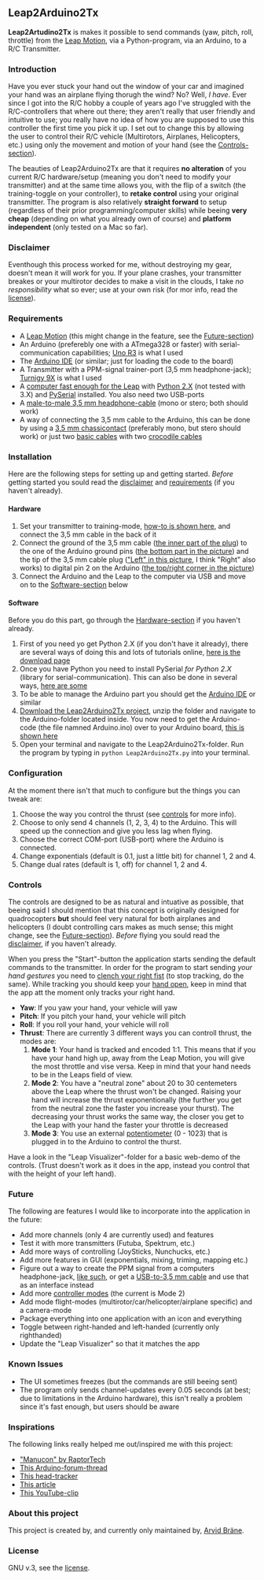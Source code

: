 ## Leap2Arduino2Tx
**Leap2Artudino2Tx** is makes it possible to send commands (yaw, pitch, roll, throttle) from the [Leap Motion](https://www.leapmotion.com/), via a Python-program, via an Arduino, to a R/C Transmitter. 


### Introduction
Have you ever stuck your hand out the window of your car and imagined your hand was an airplane flying thorugh the wind? No? Well, *I have*. Ever since I got into the R/C hobby a couple of years ago I've struggled with the R/C-controllers that where out there; they aren't really that user friendly and intuitive to use; you really have no idea of how you are supposed to use this controller the first time you pick it up. I set out to change this by allowing the user to control their R/C vehicle (Multirotors, Airplanes, Helicopters, etc.) using only the movement and motion of your hand (see the [Controls-section](#controls)). 

The beauties of Leap2Arduino2Tx are that it requires **no alteration** of you current R/C hardware/setup (meaning you don't need to modify your transmitter) and at the same time allows you, with the flip of a switch (the training-toggle on your controller), to **retake control** using your original transmitter. The program is also relatively **straight forward** to setup (regardless of their prior programming/computer skills) while beeing **very cheap** (depending on what you already own of course) and **platform independent** (only tested on a Mac so far).


### Disclaimer
Eventhough this process worked for me, without destroying my gear, doesn't mean it will work for you. If your plane crashes, your transmitter breakes or your multirotor decides to make a visit in the clouds, I take *no responsibility* what so ever; use at your own risk (for mor info, read the [license](https://github.com/Kodagrux/Leap2Arduino2Tx/blob/master/LICENSE.txt)).


### Requirements
* A [Leap Motion](https://www.leapmotion.com/) (this might change in the feature, see the [Future-section](#future))
* An Arduino (preferebly one with a ATmega328 or faster) with serial-communication capabilities; [Uno R3](http://www.arduino.cc/en/Main/ArduinoBoardUno) is what I used
* The [Arduino IDE](http://www.arduino.cc/en/main/Software) (or similar; just for loading the code to the board)
* A Transmitter with a PPM-signal trainer-port (3,5 mm headphone-jack); [Turnigy 9X](http://www.hobbyking.com/hobbyking/store/__8992__Turnigy_9X_9Ch_Transmitter_w_Module_8ch_Receiver_Mode_2_v2_Firmware_.html) is what I used
* A [computer fast enough for the Leap](https://support.leapmotion.com/entries/39315178-What-are-the-system-requirements-) with [Python 2.X](https://www.python.org/downloads/) (not tested with 3.X) and [PySerial](https://pypi.python.org/pypi/pyserial) installed. You also need two USB-ports
* A [male-to-male 3,5 mm headphone-cable](https://cdn.shopify.com/s/files/1/0094/2742/products/3-55_aux_1024x1024.jpg?v=1322417365) (mono or stero; both should work)
* A way of connecting the 3,5 mm cable to the Arduino, this can be done by using a [3,5 mm chassicontact](http://www.kjell.com/image/Product_130399735477928341/full/1) (preferably mono, but stero should work) or just two [basic cables](http://www.sweetpeas.se/img/p/165-378-thickbox.jpg) with two [crocodile cables](http://ecx.images-amazon.com/images/I/41rwSISTWzL._SX355_.jpg)


### Installation
Here are the following steps for setting up and getting started. *Before* getting started you sould read the [disclaimer](#disclaimer) and [requirements](#requirements) (if you haven't already).


#### Hardware
1. Set your transmitter to training-mode, [how-to is shown here](https://www.youtube.com/watch?v=G_YuBu1E8iI), and connect the 3,5 mm cable in the back of it
2. Connect the ground of the 3,5 mm cable ([the inner part of the plug](http://www.talkandroid.com/wp-content/uploads/2010/06/pinout-audio1.png?3995d3)) to the one of the Arduino ground pins ([the bottom part in the picture](http://thietbichetao.com/wp-content/uploads/2014/03/arduino_uno_R3_pinout.jpg)) and the tip of the 3,5 mm cable plug (["Left" in this picture](http://www.talkandroid.com/wp-content/uploads/2010/06/pinout-audio1.png?3995d3), I think "Right" also works) to digital pin 2 on the Arduino ([the top/right corner in the picture](http://thietbichetao.com/wp-content/uploads/2014/03/arduino_uno_R3_pinout.jpg))
3. Connect the Arduino and the Leap to the computer via USB and move on to the [Software-section](#software) below


#### Software
Before you do this part, go through the [Hardware-section](#hardware) if you haven't already.

1. First of you need yo get Python 2.X (if you don't have it already), there are several ways of doing this and lots of tutorials online, [here is the download page](https://www.python.org/downloads/)
2. Once you have Python you need to install PySerial *for Python 2.X* (library for serial-communication). This can also be done in several ways, [here are some](http://pyserial.sourceforge.net/pyserial.html#installation)
3. To be able to manage the Arduino part you should get the [Arduino IDE](http://www.arduino.cc/en/main/Software) or similar
4. [Download the Leap2Arduino2Tx project](https://github.com/Kodagrux/Leap2Arduino2Tx/archive/master.zip), unzip the folder and navigate to the Arduino-folder located inside. You now need to get the Arduino-code (the file namned Arduino.ino) over to your Arduino board, [this is shown here](https://www.youtube.com/watch?v=kLd_JyvKV4Y)
5. Open your terminal and navigate to the Leap2Arduino2Tx-folder. Run the program by typing in `python Leap2Arduino2Tx.py` into your terminal. 


### Configuration
At the moment there isn't that much to configure but the things you can tweak are:

1. Choose the way you control the thrust (see [controls](#controls) for more info).
2. Choose to only send 4 channels (1, 2, 3, 4) to the Arduino. This will speed up the connection and give you less lag when flying.
3. Choose the correct COM-port (USB-port) where the Arduino is connected.
4. Change exponentials (default is 0.1, just a little bit) for channel 1, 2 and 4.
5. Change dual rates (default is 1, off) for channel 1, 2 and 4.


### Controls
The controls are designed to be as natural and intuative as possible, that beeing said I should mention that this concept is originally designed for quadrocopters **but** should feel very natural for both airplanes and helicopters (I doubt controlling cars makes as much sense; this might change, see the [Future-section](#future)). *Before* flying you sould read the [disclaimer](#disclaimer), if you haven't already.

When you press the "Start"-button the application starts sending the default commands to the transmitter. In order for the program to start sending *your hand gestures* you need to [clench your right fist](http://static.ddmcdn.com/gif/blogs/6a00d8341bf67c53ef0134885141e4970c-500wi.jpg) (to stop tracking, do the same). While tracking you should keep your [hand open](http://www.corbisimages.com/images/Corbis-42-23884189.jpg?size=67&uid=629fc857-b72f-488b-9eec-382be22cbfbf), keep in mind that the app att the moment only tracks your right hand.

* **Yaw**: If you yaw your hand, your vehicle will yaw 
* **Pitch**: If you pitch your hand, your vehicle will pitch
* **Roll**: If you roll your hand, your vehicle will roll
* **Thrust**: There are currently 3 different ways you can controll thrust, the modes are:
	1. **Mode 1**: Your hand is tracked and encoded 1:1. This means that if you have your hand high up, away from the Leap Motion, you will give the most throttle and vise versa. Keep in mind that your hand needs to be in the Leaps field of view.
	2. **Mode 2**: You have a "neutral zone" about 20 to 30 centemeters above the Leap where the thrust won't be changed. Raising your hand will increase the thrust exponentionally (the further you get from the neutral zone the faster you increase your thurst). The decreasing your thrust works the same way, the closer you get to the Leap with your hand the faster your throttle is decreased
	3. **Mode 3**: You use an external [potentiometer](http://en.wikipedia.org/wiki/Potentiometer) (0 - 1023) that is plugged in to the Arduino to control the thurst.

Have a look in the "Leap Visualizer"-folder for a basic web-demo of the controls. (Trust doesn't work as it does in the app, instead you control that with the height of your left hand).


### Future 
The following are features I would like to incorporate into the application in the future:

* Add more channels (only 4 are currently used) and features
* Test it with more transmitters (Futuba, Spektrum, etc.)
* Add more ways of controlling (JoySticks, Nunchucks, etc.)
* Add more features in GUI (exponentials, mixing, triming, mapping etc.)
* Figure out a way to create the PPM signal from a computers headphone-jack, [like such](https://github.com/kangsterizer/Audio_PPM_Linux), or get a [USB-to-3,5 mm cable](http://www.hobbyking.com/hobbyking/store/__24348__USB_Simulator_Lead_for_Turnigy_GTX3_Transmitter_VRC_Sim_Compatible.html) and use that as an interface instead
* Add more [controller modes](http://cdn.instructables.com/FNZ/WM1L/HINOEL7Z/FNZWM1LHINOEL7Z.LARGE.jpg) (the current is Mode 2)
* Add mode flight-modes (multirotor/car/helicopter/airplane specific) and a camera-mode
* Package everything into one application with an icon and everything
* Toggle between right-handed and left-handed (currently only righthanded)
* Update the "Leap Visualizer" so that it matches the app


### Known Issues
* The UI sometimes freezes (but the commands are still beeing sent)
* The program only sends channel-updates every 0.05 seconds (at best; due to limitations in the Arduino hardware), this isn't really a problem since it's fast enough, but users should be aware


### Inspirations
The following links really helped me out/inspired me with this project:

* ["Manucon" by RaptorTech](https://github.com/RaptorTech/Manucon)
* [This Arduino-forum-thread](http://forum.arduino.cc/index.php?topic=8755.0)
* [This head-tracker](http://www.rcgroups.com/forums/showpost.php?p=21974105&postcount=1)
* [This article](http://www.min.at/prinz/?x=entry:entry130320-204119)
* [This YouTube-clip](https://www.youtube.com/watch?v=bBjPMjqcHAc&index=24&list=PLQeQz14wJz9wJsa7t_YXuZ6bZSYEfz1Tr)


### About this project
This project is created by, and currently only maintained by, [Arvid Bräne](http://arvidbrane.com).


### License
GNU v.3, see the [license](https://github.com/Kodagrux/Leap2Arduino2Tx/blob/master/LICENSE.txt). 